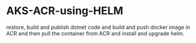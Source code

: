 # AKS-ACR-using-HELM
restore, build and publish dotnet code and build and push docker image in ACR and then pull the container from ACR and install and upgrade helm.
